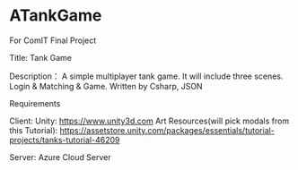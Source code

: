 # ATankGame

For ComIT Final Project

Title: Tank Game

Description：
A simple multiplayer tank game.
It will include three scenes. Login & Matching & Game.
Written by Csharp, JSON

Requirements

Client:
Unity: https://www.unity3d.com
Art Resources(will pick modals from this Tutorial): https://assetstore.unity.com/packages/essentials/tutorial-projects/tanks-tutorial-46209

Server:
Azure Cloud Server
